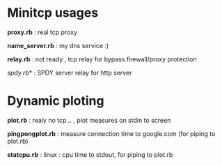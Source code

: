 Minitcp usages
===

**proxy.rb**			:   real tcp proxy

**name_server.rb**		:	my dns service :)

**relay.rb**			:	not ready , tcp relay for bypass firewall/proxy protection

*spdy.rb**				:	SPDY server relay for http server

Dynamic ploting
===

**plot.rb**				:	realy no tcp... , plot measures on stdin to screen

**pingpongplot.rb**		:	measure connection time to google.com (for piping to plot.rb)

**statcpu.rb**			:	linux :  cpu time to stdout, for piping to plot.rb
